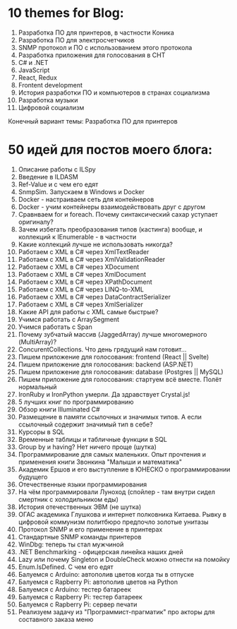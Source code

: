 # 10 themes for Blog:

1. Разработка ПО для принтеров, в частности Коника
2. Разработка ПО для электросчетчиков
3. SNMP протокол и ПО с использованием этого протокола
4. Разработка приложения для голосования в СНТ
5. C# и .NET
6. JavaScript
7. React, Redux
8. Frontent development
9. История разработки ПО и компьютеров в странах социализма
10. Разработка музыки
11. Цифровой социализм 

Конечный вариант темы: Разработка ПО для принтеров

# 50 идей для постов моего блога:

1. Описание работы с ILSpy
2. Введение в ILDASM
3. Ref-Value и с чем его едят
4. SnmpSim. Запускаем в Windows и Docker
5. Docker - настраиваем сеть для контейнеров
6. Docker - учим контейнеры взаимодействовать друг с другом
7. Сравнваем for и foreach. Почему синтаксический сахар уступает оригиналу?
8. Зачем избегать преобразования типов (кастинга) вообще, и коллекций к IEnumerable - в частности
9. Какие коллекций лучше не использовать никогда?
10. Работаем с XML в C# через XmlTextReader
11. Работаем с XML в C# через XmlValidationReader
12. Работаем с XML в C# через XDocument
13. Работаем с XML в C# через XmlDocument
14. Работаем с XML в C# через XPathDocument
15. Работаем с XML в C# через LINQ-to-XML
16. Работаем с XML в C# через DataContractSerializer
17. Работаем с XML в C# через XmlSerializer
18. Какие API для работы с XML самые быстрые?
19. Учимся работать с ArraySegment<T>
20. Учимся работать с Span<T>
21. Почему зубчатый массив (JaggedArray) лучше многомерного (MultiArray)?
22. ConcurentCollections. Что день грядущий нам готовит...
23. Пишем приложение для голосования: frontend (React || Svelte)
24. Пишем приложение для голосования: backend (ASP.NET)
25. Пишем приложение для голосования: database (Postgres || MySQL)
26. Пишем приложение для голосования: стартуем всё вместе. Полёт нормальный
27. IronRuby и IronPython умерли. Да здравствует Crystal.js!
28. 5 лучших книг по программированию
29. Обзор книги Illuminated C#
30. Размещение в памяти ссылочных и значимых типов. А если ссылочный содержит значимый тип в себе?
31. Курсоры в SQL
32. Временные таблицы и табличные функции в SQL
33. Group by и having? Нет ничего проще (шутка)
34. Программирование для самых маленьких. Опыт прочтения и применения книги Звонкина "Малыши и математика"
35. Академик Ершов и его выступление в ЮНЕСКО о программировании будущего
36. Отечественные языки программирования
37. На чём программировали Луноход (спойлер - там внутри сидел смертник с холодильником еды)
38. История отечественных ЭВМ (не шутка)
39. ОГАС академика Глушкова и интернет полковника Китаева. Рывку в цифровой коммунизм политбюро предпочло золотые унитазы
40. Протокол SNMP и его применение в принтерах
41. Стандартные SNMP команды принтеров
42. WinDbg: теперь ты стал мужчиной
43. .NET Benchmarking - офицерская линейка наших дней
44. Lazy<T> или почему Singleton и DoubleCheck можно отнести на помойку
45. Enum.IsDefined. С чем его едят
46. Балуемся с Arduino: автополив цветов когда ты в отпуске
47. Балуемся с Rapberry Pi: автополив цветов на Python
48. Балуемся с Arduino: тестер батареек
49. Балуемся с Rapberry Pi: тестер батареек
50. Балуемся с Rapberry Pi: сервер печати
51. Реализуем задачу из "Программист-прагматик" про акторы для составного заказа меню
